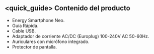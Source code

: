 ## <quick_guide> Contenido del producto

* Energy Smartphone Neo.
* Guía Rápida.
* Cable USB.
* Adaptador de corriente AC/DC (Europlug) 100-240V AC 50-60Hz.
* Auriculares con micrófono integrado. 
* Protector de pantalla.
